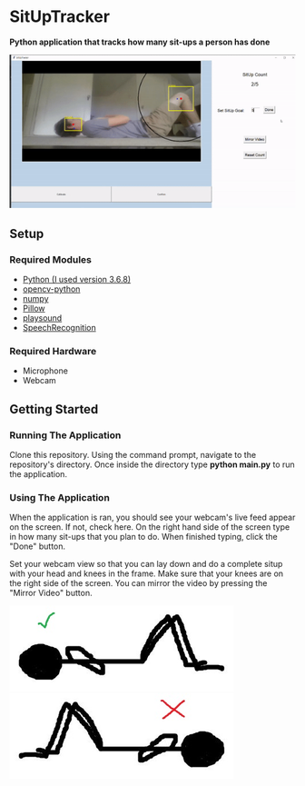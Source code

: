 # SitUpTracker
**Python application that tracks how many sit-ups a person has done**

![Example](misc/SitUpGif.gif)

## Setup
### Required Modules
- [Python (I used version 3.6.8)](https://www.python.org/downloads/release/python-368/)
- [opencv-python](https://pypi.org/project/opencv-python/)
- [numpy](https://pypi.org/project/numpy/)
- [Pillow](https://pypi.org/project/Pillow/)
- [playsound](https://pypi.org/project/playsound/)
- [SpeechRecognition](https://pypi.org/project/SpeechRecognition/)

### Required Hardware
- Microphone
- Webcam
## Getting Started
### Running The Application
Clone this repository. Using the command prompt, navigate to the repository's directory. Once inside the directory type **python main.py** to run the application.
### Using The Application
When the application is ran, you should see your webcam's live feed appear on the screen. If not, check here. On the right hand side of the screen type in how many sit-ups that you plan to do. When finished typing, click the "Done" button. 

Set your webcam view so that you can lay down and do a complete situp with your head and knees in the frame. Make sure that your knees are on the right side of the screen. You can mirror the video by pressing the "Mirror Video" button.

![Correct](misc/SitupCorrectView.JPG) ![Wrong](misc/SitupWrongView.JPG)
